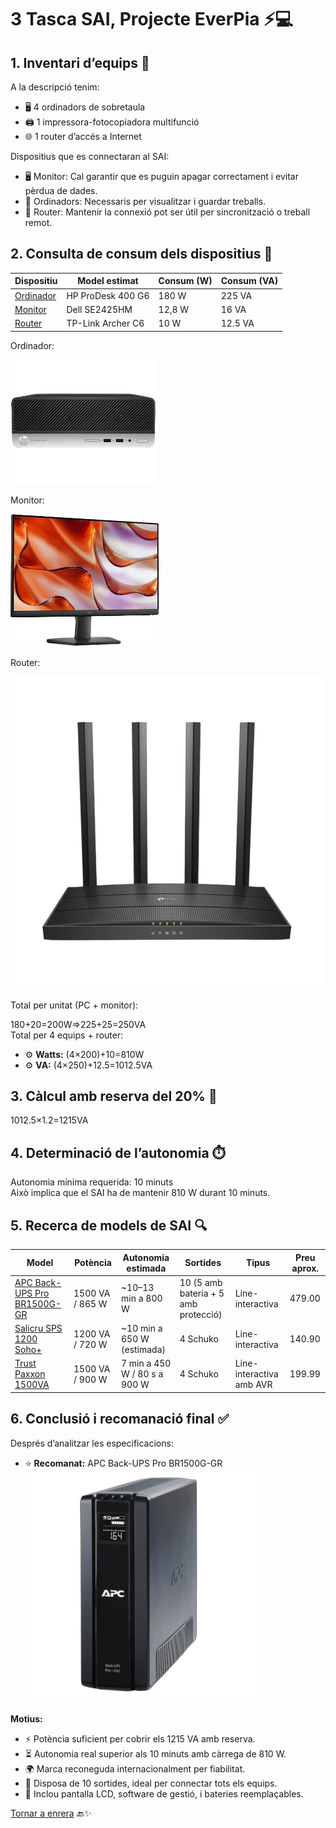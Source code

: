 # 3 Tasca SAI, Projecte EverPia ⚡💻

## 1. Inventari d’equips 🧾
A la descripció tenim:
- 🖥️ 4 ordinadors de sobretaula
- 🖨️ 1 impressora-fotocopiadora multifunció
- 🌐 1 router d’accés a Internet

Dispositius que es connectaran al SAI:
- 🖥️ Monitor: Cal garantir que es puguin apagar correctament i evitar pèrdua de dades.
- 💾 Ordinadors: Necessaris per visualitzar i guardar treballs.
- 📶 Router: Mantenir la connexió pot ser útil per sincronització o treball remot.

## 2. Consulta de consum dels dispositius 🔋

| Dispositiu | Model estimat      | Consum (W) | Consum (VA) |
|-------------|--------------------|-------------|--------------|
| [Ordinador](https://www.hp.com/pe-es/shop/desktop-hp-prodesk-400-g6-7ze63la.html#features) | HP ProDesk 400 G6  | 180 W       | 225 VA       |
| [Monitor](https://www.dell.com/es-es/shop/monitor-dell-24-se2425hm/apd/210-bqzt/monitores-y-accesorios)   | Dell SE2425HM      | 12,8 W      | 16 VA        |
| [Router](https://www.tp-link.com/es/home-networking/wifi-router/archer-c6/)    | TP-Link Archer C6  | 10 W        | 12.5 VA      |

Ordinador:

![Ordinador](./img/pc1.png) 

Monitor: 

![Monitor](./img/monitor1.png) 

Router:

![Router](./img/router1.png)    


Total per unitat (PC + monitor):

180+20=200W⇒225+25=250VA  
Total per 4 equips + router:  
- ⚙️ **Watts:** (4×200)+10=810W  
- ⚙️ **VA:** (4×250)+12.5=1012.5VA

## 3. Càlcul amb reserva del 20% 🧮

1012.5×1.2=1215VA

## 4. Determinació de l’autonomia ⏱️

Autonomia mínima requerida: 10 minuts  
Això implica que el SAI ha de mantenir 810 W durant 10 minuts.

## 5. Recerca de models de SAI 🔍

| Model | Potència | Autonomia estimada | Sortides | Tipus | Preu aprox. |
|--------|-----------|--------------------|-----------|--------|--------------|
| [APC Back-UPS Pro BR1500G-GR](https://www.apc.com/ca/en/product/BR1500G/apc-backups-pro-1500va-865w-tower-120v-10x-nema-515r-outlets-avr-lcd-user-replaceable-battery/) | 1500 VA / 865 W | ~10–13 min a 800 W | 10 (5 amb bateria + 5 amb protecció) | Line-interactiva | 479.00 |
| [Salicru SPS 1200 Soho+](https://www.amazon.es/Salicru-SPS-1200-Soho-Sistema-alimentaci%C3%B3n-ininterrumpida/dp/B079FX7WR7?th=1) | 1200 VA / 720 W | ~10 min a 650 W (estimada) | 4 Schuko | Line-interactiva | 140.90 |
| [Trust Paxxon 1500VA](https://www.trust.com/en/product/23505-paxxon-1500va-uninterruptible-power-supply-ups-eu) | 1500 VA / 900 W | 7 min a 450 W / 80 s a 900 W | 4 Schuko | Line-interactiva amb AVR | 199.99 |

## 6. Conclusió i recomanació final ✅

Després d’analitzar les especificacions:
- ⭐ **Recomanat:** APC Back-UPS Pro BR1500G-GR  
![Foto Sai](./img/sai2.png)

**Motius:**
- ⚡ Potència suficient per cobrir els 1215 VA amb reserva.
- ⏳ Autonomia real superior als 10 minuts amb càrrega de 810 W.
- 🌍 Marca reconeguda internacionalment per fiabilitat.
- 🔌 Disposa de 10 sortides, ideal per connectar tots els equips.
- 🧠 Inclou pantalla LCD, software de gestió, i bateries reemplaçables.

[Tornar a enrera](./README.md) 🔙✨


